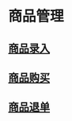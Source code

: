 # 商品管理

## [商品录入](../shang-pin-guan-li/shang-pin-lu-ru.md)

## [商品购买](../shang-pin-guan-li/shang-pin-gou-mai.md)

## [商品退单](../shang-pin-guan-li/shang-pin-tui-dan.md)



